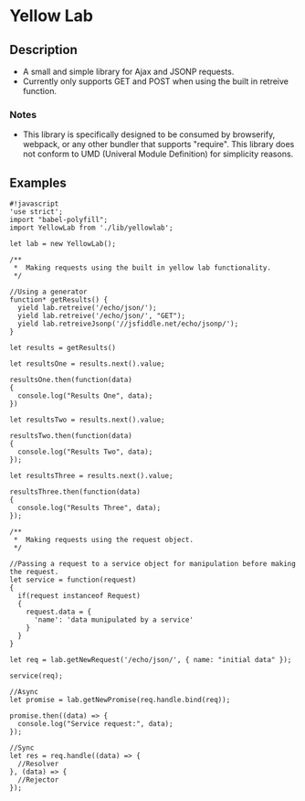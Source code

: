# Yellow Lab

## Description

* A small and simple library for Ajax and JSONP requests.
 * Currently only supports GET and POST when using the built in retreive function.

### Notes

* This library is specifically designed to be consumed by browserify, webpack, or any other
bundler that supports "require". This library does not conform to UMD (Univeral Module Definition)
for simplicity reasons.

## Examples

```
#!javascript
'use strict';
import "babel-polyfill";
import YellowLab from './lib/yellowlab';

let lab = new YellowLab();

/**
 *  Making requests using the built in yellow lab functionality.
 */

//Using a generator
function* getResults() {
  yield lab.retreive('/echo/json/');
  yield lab.retreive('/echo/json/', "GET");
  yield lab.retreiveJsonp('//jsfiddle.net/echo/jsonp/');
}

let results = getResults()

let resultsOne = results.next().value;

resultsOne.then(function(data)
{
  console.log("Results One", data);
})

let resultsTwo = results.next().value;

resultsTwo.then(function(data)
{
  console.log("Results Two", data);
});

let resultsThree = results.next().value;

resultsThree.then(function(data)
{
  console.log("Results Three", data);
});

/**
 *  Making requests using the request object.
 */

//Passing a request to a service object for manipulation before making the request.
let service = function(request)
{
  if(request instanceof Request)
  {
    request.data = {
      'name': 'data munipulated by a service'
    }
  }
}

let req = lab.getNewRequest('/echo/json/', { name: "initial data" });

service(req);

//Async
let promise = lab.getNewPromise(req.handle.bind(req));

promise.then((data) => {
  console.log("Service request:", data);
});

//Sync
let res = req.handle((data) => {
  //Resolver
}, (data) => {
  //Rejector
});
```